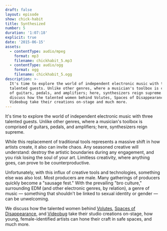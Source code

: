 ```yaml
---
draft: false
layout: episode
show: chick-habit
title: Synthesized
number: 5
duration: '1:07:18'
explicit: true
date: '2015-06-15'
assets:
  - contentType: audio/mpeg
    format: mp3
    filename: chickhabit_5.mp3
  - contentType: audio/ogg
    format: ogg
    filename: chickhabit_5.ogg
description: >-
  It's time to explore the world of independent electronic music with three
  talented guests. Unlike other genres, where a musician's toolbox is comprised
  of guitars, pedals, and amplifiers; here, synthesizers reign supreme. We
  discuss how the talented women behind Volutes, Spaces of Disappearance, and
  Videobug take their creations on-stage and much more.
---
```

It's time to explore the world of independent electronic music with three talented guests. Unlike other genres, where a musician's toolbox is comprised of guitars, pedals, and amplifiers; here, synthesizers reign supreme.

While this replacement of traditional tools represents a massive shift in how artists create, it also can invite chaos. Any seasoned creative will understand: destroy the artistic boundaries during any engagement, and you risk losing the soul of your art. Limitless creativity, where anything goes, can prove to be counterproductive.

Unfortunately, with this influx of creative tools and technologies, something else was also lost. Most producers are male. Many gatherings of producers quickly become a "sausage fest." With the prevailing "bro culture," surrounding EDM (and other electronic genres, by relation), a genre of music &mdash; something that shouldn't be linked to sexual identity or gender &mdash; can be unwelcoming.

We discuss how the talented women behind [Volutes](http://www.volutesmusic.com), [Spaces of Disappearance](http://spacesofdisappearance.com), and [Videobug](https://www.facebook.com/videobugchi) take their studio creations on-stage, how young, female-identified artists can hone their craft in safe spaces, and much more.